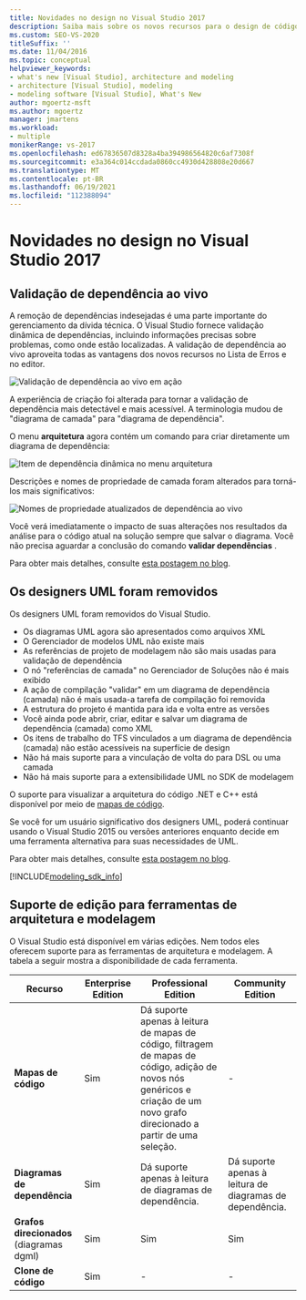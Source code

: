 ```yaml
---
title: Novidades no design no Visual Studio 2017
description: Saiba mais sobre os novos recursos para o design de código, como a validação de dependência ao vivo, que estão disponíveis no Visual Studio 2017.
ms.custom: SEO-VS-2020
titleSuffix: ''
ms.date: 11/04/2016
ms.topic: conceptual
helpviewer_keywords:
- what's new [Visual Studio], architecture and modeling
- architecture [Visual Studio], modeling
- modeling software [Visual Studio], What's New
author: mgoertz-msft
ms.author: mgoertz
manager: jmartens
ms.workload:
- multiple
monikerRange: vs-2017
ms.openlocfilehash: ed67836507d8328a4ba394986564820c6af7308f
ms.sourcegitcommit: e3a364c014ccdada0860cc4930d428808e20d667
ms.translationtype: MT
ms.contentlocale: pt-BR
ms.lasthandoff: 06/19/2021
ms.locfileid: "112388094"
---
```

# <a name="whats-new-for-design-in-visual-studio-2017"></a>Novidades no design no Visual Studio 2017

## <a name="live-dependency-validation"></a>Validação de dependência ao vivo

A remoção de dependências indesejadas é uma parte importante do gerenciamento da dívida técnica. O Visual Studio fornece validação dinâmica de dependências, incluindo informações precisas sobre problemas, como onde estão localizadas. A validação de dependência ao vivo aproveita todas as vantagens dos novos recursos no Lista de Erros e no editor.

![Validação de dependência ao vivo em ação](media/dep-validation-whatsnew-01.png)

A experiência de criação foi alterada para tornar a validação de dependência mais detectável e mais acessível. A terminologia mudou de "diagrama de camada" para "diagrama de dependência".

O menu **arquitetura** agora contém um comando para criar diretamente um diagrama de dependência:

![Item de dependência dinâmica no menu arquitetura](media/dep-validation-whatsnew-02.png)

Descrições e nomes de propriedade de camada foram alterados para torná-los mais significativos:

![Nomes de propriedade atualizados de dependência ao vivo](media/dep-validation-whatsnew-03.png)

Você verá imediatamente o impacto de suas alterações nos resultados da análise para o código atual na solução sempre que salvar o diagrama. Você não precisa aguardar a conclusão do comando **validar dependências** .

Para obter mais detalhes, consulte [esta postagem no blog](https://devblogs.microsoft.com/devops/live-architecture-dependency-validation-in-visual-studio-15-preview-5/).

## <a name="uml-designers-have-been-removed"></a>Os designers UML foram removidos

Os designers UML foram removidos do Visual Studio.

* Os diagramas UML agora são apresentados como arquivos XML
* O Gerenciador de modelos UML não existe mais
* As referências de projeto de modelagem não são mais usadas para validação de dependência
* O nó "referências de camada" no Gerenciador de Soluções não é mais exibido
* A ação de compilação "validar" em um diagrama de dependência (camada) não é mais usada-a tarefa de compilação foi removida
* A estrutura do projeto é mantida para ida e volta entre as versões
* Você ainda pode abrir, criar, editar e salvar um diagrama de dependência (camada) como XML
* Os itens de trabalho do TFS vinculados a um diagrama de dependência (camada) não estão acessíveis na superfície de design
* Não há mais suporte para a vinculação de volta do para DSL ou uma camada
* Não há mais suporte para a extensibilidade UML no SDK de modelagem

O suporte para visualizar a arquitetura do código .NET e C++ está disponível por meio de [mapas de código](map-dependencies-across-your-solutions.md).

Se você for um usuário significativo dos designers UML, poderá continuar usando o Visual Studio 2015 ou versões anteriores enquanto decide em uma ferramenta alternativa para suas necessidades de UML.

Para obter mais detalhes, consulte [esta postagem no blog](https://devblogs.microsoft.com/devops/uml-designers-have-been-removed-layer-designer-now-supports-live-architectural-analysis/).

[!INCLUDE[modeling_sdk_info](includes/modeling_sdk_info.md)]

## <a name="edition-support-for-architecture-and-modeling-tools"></a><a name="VersionSupport" />Suporte de edição para ferramentas de arquitetura e modelagem

O Visual Studio está disponível em várias edições. Nem todos eles oferecem suporte para as ferramentas de arquitetura e modelagem. A tabela a seguir mostra a disponibilidade de cada ferramenta.

|**Recurso**|**Enterprise Edition**|**Professional Edition**|**Community Edition**|
|-|-|-|-|
|**Mapas de código**|Sim|Dá suporte apenas à leitura de mapas de código, filtragem de mapas de código, adição de novos nós genéricos e criação de um novo grafo direcionado a partir de uma seleção.|-|
|**Diagramas de dependência**|Sim|Dá suporte apenas à leitura de diagramas de dependência.|Dá suporte apenas à leitura de diagramas de dependência.|
|**Grafos direcionados** (diagramas dgml)|Sim|Sim|Sim|
|**Clone de código**|Sim|-|-|
